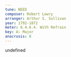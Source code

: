 ```yaml
---
tune: NEED
composer: Robert Lowry
arranger: Arthur S. Sullivan
year: 1792-1872
meter: 6.4.6.4. With Refrain
key: A♭ Major
anacrusis: 0
---
```

undefined